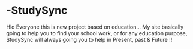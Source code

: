 # -StudySync
Hlo Everyone this is new project based on education... My site basically going to help you to find your school work, or for any education purpose, StudySync will always going you to help in Present, past &amp; Future !!
